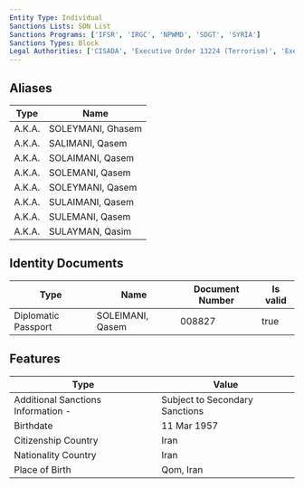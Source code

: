 ```yaml
---
Entity Type: Individual
Sanctions Lists: SDN List
Sanctions Programs: ['IFSR', 'IRGC', 'NPWMD', 'SDGT', 'SYRIA']
Sanctions Types: Block
Legal Authorities: ['CISADA', 'Executive Order 13224 (Terrorism)', 'Executive Order 13382 (Non-proliferation)', 'Executive Order 13572 (Syria)', 'TRA']
---
```


## Aliases
| Type  | Name      | 
|-------|-----------|
| A.K.A. | SOLEYMANI, Ghasem |
| A.K.A. | SALIMANI, Qasem |
| A.K.A. | SOLAIMANI, Qasem |
| A.K.A. | SOLEMANI, Qasem |
| A.K.A. | SOLEYMANI, Qasem |
| A.K.A. | SULAIMANI, Qasem |
| A.K.A. | SULEMANI, Qasem |
| A.K.A. | SULAYMAN, Qasim |

## Identity Documents
| Type  | Name      | Document Number | Is valid |
|-------|-----------|-----------------|----------|
| Diplomatic Passport | SOLEIMANI, Qasem | 008827 | true |

## Features
| Type  | Value      |
|-------|------------|
| Additional Sanctions Information - | Subject to Secondary Sanctions |
| Birthdate | 11 Mar 1957 |
| Citizenship Country | Iran |
| Nationality Country | Iran |
| Place of Birth | Qom, Iran |

